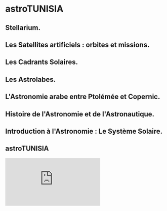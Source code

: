 # astroTUNISIA

## Stellarium.
## Les Satellites artificiels : orbites et missions.
## Les Cadrants Solaires.
## Les Astrolabes.
## L'Astronomie arabe entre Ptolémée et Copernic.
## Histoire de l'Astronomie et de l'Astronautique.
## Introduction à l'Astronomie : Le Système Solaire.
## astroTUNISIA
![](https://raw.githubusercontent.com/pyTUNISIA/home/master/preview/previewAstroTUNISIA.md#1)


<preview-Lia
link="https://liascript.github.io/course/?https://raw.githubusercontent.com/pyTUNISIA/home/master/preview/previewAstroTUNISIA.md#1"
src="https://liascript.github.io/course/?https://raw.githubusercontent.com/pyTUNISIA/home/master/preview/previewAstroTUNISIA.md#1">
</preview-Lia>
